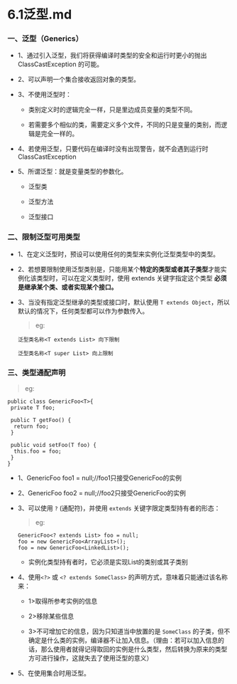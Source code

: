 # 6.1泛型.md

### 一、泛型（Generics）
* 1、通过引入泛型，我们将获得编译时类型的安全和运行时更小的抛出 ClassCastException 的可能。

* 2、可以声明一个集合接收返回对象的类型。

* 3、不使用泛型时：

  * 类别定义时的逻辑完全一样，只是里边成员变量的类型不同。
  
  * 若需要多个相似的类，需要定义多个文件，不同的只是变量的类别，而逻辑是完全一样的。
  
* 4、若使用泛型，只要代码在编译时没有出现警告，就不会遇到运行时 ClassCastException

* 5、所谓泛型：就是变量类型的参数化。 

    * 泛型类
    
    * 泛型方法
    
    * 泛型接口

### 二、限制泛型可用类型

* 1、在定义泛型时，预设可以使用任何的类型来实例化泛型类型中的类型。

* 2、若想要限制使用泛型类别是，只能用某个**特定的类型或者其子类型**才能实例化该类型时，可以在定义类型时，使用 extends 关键字指定这个类型  **必须是继承某个类、或者实现某个接口。**

* 3、当没有指定泛型继承的类型或接口时，默认使用 `T extends Object`，所以默认的情况下，任何类型都可以作为参数传入。

  >eg:
  
      泛型类名称<T extends List> 向下限制
      
      泛型类名称<T super List> 向上限制

### 三、类型通配声明

  >eg:
  
    public class GenericFoo<T>{
     private T foo;

     public T getFoo() {
      return foo;
     }

     public void setFoo(T foo) {
      this.foo = foo;
     }	
    }  

* 1、GenericFoo<Integer> foo1 = null;//foo1只接受GenericFoo<Integer>的实例

*	2、GenericFoo<Boolean> foo2 = null;//foo2只接受GenericFoo<Boolean>的实例

* 3、可以使用 `?` (通配符)，并使用 `extends` 关键字限定类型持有者的形态：

  >eg:
  
      GenericFoo<? extends List> foo = null;
      foo = new GenericFoo<ArrayList>();
      foo = new GenericFoo<LinkedList>();

  * 实例化类型持有者时，它必须是实现List的类别或其子类别

* 4、使用`<?>` 或 `<? extends SomeClass>` 的声明方式，意味着只能通过该名称来：

   * 1>取得所参考实例的信息
   
   * 2>移除某些信息
   
   * 3>不可增加它的信息，因为只知道当中放置的是 `SomeClass` 的子类，但不确定是什么类的实例，编译器不让加入信息。（理由：若可以加入信息的话，那么使用者就得记得取回的实例是什么类型，然后转换为原来的类型方可进行操作，这就失去了使用泛型的意义）
   
* 5、在使用集合时用泛型。












